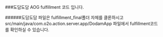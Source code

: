 ###도담도담 AOG fulfillment 코드 입니다.

######도담도담 파일은 fulfillment_final폴더 자체를 클론하시고 src/main/java/com.o2o.action.server.app/DodamApp 파일에서 fulfillment코드를 확인하실 수 있습니다.
